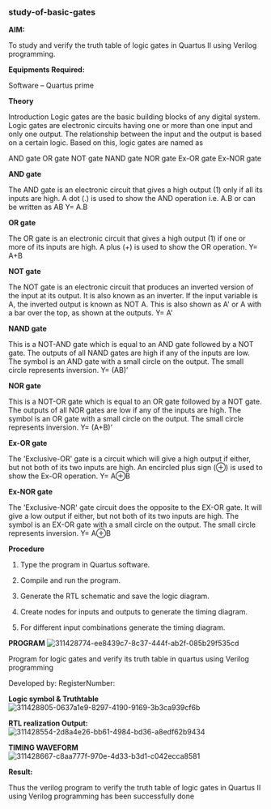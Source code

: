 ### study-of-basic-gates

**AIM:** 

To study and verify the truth table of logic gates in Quartus II using Verilog programming.

**Equipments Required:**

Software – Quartus prime 

**Theory**

Introduction Logic gates are the basic building blocks of any digital system. Logic gates are electronic circuits having one or more than one input and only one output. The relationship between the input and the output is based on a certain logic. Based on this, logic gates are named as

AND gate OR gate NOT gate NAND gate NOR gate Ex-OR gate Ex-NOR gate

**AND gate**

The AND gate is an electronic circuit that gives a high output (1) only if all its inputs are high. A dot (.) is used to show the AND operation i.e. A.B or can be written as AB
Y= A.B

**OR gate** 

The OR gate is an electronic circuit that gives a high output (1) if one or more of its inputs are high. A plus (+) is used to show the OR operation.
Y= A+B

**NOT gate**

The NOT gate is an electronic circuit that produces an inverted version of the input at its output. It is also known as an inverter. If the input variable is A, the inverted output is known as NOT A. This is also shown as A' or A with a bar over the top, as shown at the outputs.
Y= A'

**NAND gate**

This is a NOT-AND gate which is equal to an AND gate followed by a NOT gate. The outputs of all NAND gates are high if any of the inputs are low. The symbol is an AND gate with a small circle on the output. The small circle represents inversion.
Y= (AB)’

**NOR gate**

This is a NOT-OR gate which is equal to an OR gate followed by a NOT gate. The outputs of all NOR gates are low if any of the inputs are high. The symbol is an OR gate with a small circle on the output. The small circle represents inversion.
Y= (A+B)’

**Ex-OR gate**

The 'Exclusive-OR' gate is a circuit which will give a high output if either, but not both of its two inputs are high. An encircled plus sign (⊕) is used to show the Ex-OR operation.
Y= A⊕B

**Ex-NOR gate**

The 'Exclusive-NOR' gate circuit does the opposite to the EX-OR gate. It will give a low output if either, but not both of its two inputs are high. The symbol is an EX-OR gate with a small circle on the output. The small circle represents inversion.
Y= A⊕B

**Procedure** 

1.	Type the program in Quartus software.

2.	Compile and run the program.

3.	Generate the RTL schematic and save the logic diagram.

4.	Create nodes for inputs and outputs to generate the timing diagram.

5.	For different input combinations generate the timing diagram.


**PROGRAM**
![311428774-ee8439c7-8c37-444f-ab2f-085b29f535cd](https://github.com/user-attachments/assets/88d15be3-f872-4c1b-9f69-97a4228296d5)

Program for logic gates and verify its truth table in quartus using Verilog programming

 Developed by: RegisterNumber: 
 
**Logic symbol & Truthtable**
![311428805-0637a1e9-8297-4190-9169-3b3ca939cf6b](https://github.com/user-attachments/assets/0973cfa2-a011-4834-80ab-3e5ceed80ecb)


**RTL realization Output:** 
![311428554-2d8a4e26-bb61-4984-bd36-a8edf62b9434](https://github.com/user-attachments/assets/91822535-054c-4c02-8d54-ba9225b3ea38)


**TIMING WAVEFORM**
![311428667-c8aa777f-970e-4d33-b3d1-c042ecca8581](https://github.com/user-attachments/assets/9db6de05-c8bf-4180-aa1a-e3a2c8161db2)


**Result:**

Thus the verilog program to verify the truth table of logic gates in Quartus II using Verilog programming has been successfully done
